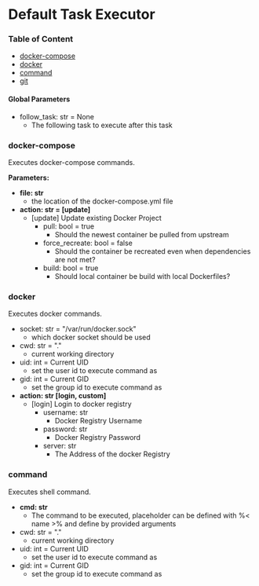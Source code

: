 # Default Task Executor

### Table of Content

- [docker-compose](#docker-compose)
- [docker](#docker)
- [command](#command)
- [git](#git)

#### Global Parameters

- follow_task: str = None
  - The following task to execute after this task

### docker-compose

Executes docker-compose commands.

**Parameters:**

- **file: str**
  - the location of the docker-compose.yml file
- **action: str = [update]**
  - [update] Update existing Docker Project
    - pull: bool = true
      - Should the newest container be pulled from upstream
    - force_recreate: bool = false
      - Should the container be recreated even when dependencies are not met?
    - build: bool = true
      - Should local container be build with local Dockerfiles?

### docker

Executes docker commands.

- socket: str = "/var/run/docker.sock"
  - which docker socket should be used
- cwd: str = "."
  - current working directory
- uid: int = Current UID
  - set the user id to execute command as
- gid: int = Current GID
  - set the group id to execute command as
- **action: str [login, custom]**
  - [login] Login to docker registry
    - username: str
      - Docker Registry Username
    - password: str
      - Docker Registry Password
    - server: str
      - The Address of the docker Registry

### command

Executes shell command.

- **cmd: str**
  - The command to be executed, placeholder can be defined with %< name >% and define by provided arguments
- cwd: str = "."
  - current working directory
- uid: int = Current UID
  - set the user id to execute command as
- gid: int = Current GID
  - set the group id to execute command as
